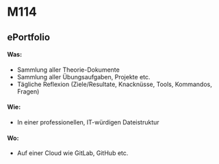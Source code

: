 # M114

## ePortfolio

#### Was:
- Sammlung aller Theorie-Dokumente
- Sammlung aller Übungsaufgaben, Projekte etc.
- Tägliche Reflexion (Ziele/Resultate, Knacknüsse, Tools, Kommandos, Fragen)

#### Wie:
- In einer professionellen, IT-würdigen Dateistruktur

#### Wo:
- Auf einer Cloud wie GitLab, GitHub etc.